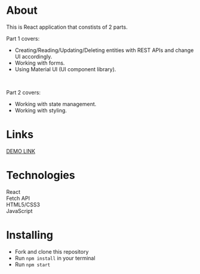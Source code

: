 # About
This is React application that constists of 2 parts.<br />

Part 1 covers:
- Creating/Reading/Updating/Deleting entities with REST APIs and change UI accordingly.
- Working with forms.
- Using Material UI (UI component library).
<br />

Part 2 covers:
- Working with state management.
- Working with styling.

# Links
[DEMO LINK](https://annaharshyna.github.io/test-task/)

# Technologies
React<br />
Fetch API<br />
HTML5/CSS3<br />
JavaScript<br />

# Installing
- Fork and clone this repository
- Run `npm install` in your terminal
- Run `npm start`
